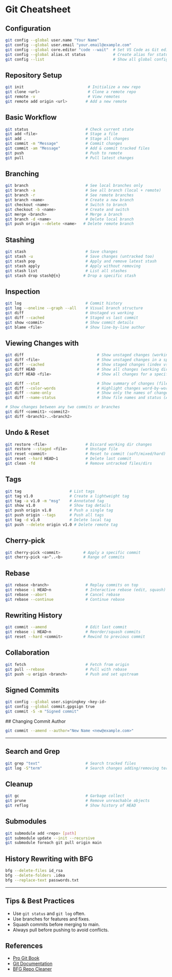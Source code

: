 
# Git Cheatsheet

## Configuration

```bash
git config --global user.name "Your Name"
git config --global user.email "your.email@example.com"
git config --global core.editor "code --wait"  # Set VS Code as Git editor
git config --global alias.st status            # Create alias for status
git config --list                              # Show all global configs
```

## Repository Setup

```bash
git init                            # Initialize a new repo
git clone <url>                     # Clone a remote repo
git remote -v                       # View remotes
git remote add origin <url>        # Add a new remote
```

## Basic Workflow

```bash
git status                         # Check current state
git add <file>                     # Stage a file
git add .                          # Stage all changes
git commit -m "Message"            # Commit changes
git commit -am "Message"           # Add & commit tracked files
git push                           # Push to remote
git pull                           # Pull latest changes
```

## Branching

```bash
git branch                         # See local branches only
git branch -a                      # See all branch (local + remote)
git branch -r                      # See remote branches
git branch <name>                  # Create a new branch
git checkout <name>                # Switch to branch
git checkout -b <name>             # Create and switch
git merge <branch>                 # Merge a branch
git branch -d <name>               # Delete local branch
git push origin --delete <name>   # Delete remote branch
```

## Stashing

```bash
git stash                          # Save changes
git stash -u                       # Save changes (untracked too)
git stash pop                      # Apply and remove latest stash
git stash apply                    # Apply without removing
git stash list                     # List all stashes
git stash drop stash@{n}          # Drop a specific stash
```

## Inspection

```bash
git log                            # Commit history
git log --oneline --graph --all    # Visual branch structure
git diff                           # Unstaged vs working
git diff --cached                  # Staged vs last commit
git show <commit>                  # Show commit details
git blame <file>                   # Show line-by-line author
```

## Viewing Changes with

```bash
git diff                                # Show unstaged changes (working directory vs index)
git diff <file>                         # Show unstaged changes in a specific file
git diff --cached                       # Show staged changes (index vs last commit)
git diff HEAD                           # Show all changes (working directory vs last commit)
git diff HEAD <file>                    # Show all changes for a specific file

git diff --stat                         # Show summary of changes (file list, insertions/deletions)
git diff --color-words                  # Highlight changes word-by-word (instead of line-by-line)
git diff --name-only                    # Show only the names of changed files
git diff --name-status                  # Show file names and status (Added/Modified/Deleted)

# Show changes between any two commits or branches
git diff <commit1> <commit2>
git diff <branch1>..<branch2>
```

## Undo & Reset

```bash
git restore <file>                 # Discard working dir changes
git restore --staged <file>        # Unstage file
git reset <commit>                 # Reset to commit (soft/mixed/hard)
git reset --hard HEAD~1            # Delete last commit
git clean -fd                      # Remove untracked files/dirs
```

## Tags

```bash
git tag                     # List tags
git tag v1.0                # Create a lightweight tag
git tag -a v1.0 -m "msg"    # Annotated tag
git show v1.0               # Show tag details
git push origin v1.0        # Push a single tag
git push origin --tags      # Push all tags
git tag -d v1.0             # Delete local tag
git push --delete origin v1.0 # Delete remote tag
```

## Cherry-pick

```bash
git cherry-pick <commit>          # Apply a specific commit
git cherry-pick <a>^..<b>         # Range of commits
```

## Rebase

```bash
git rebase <branch>                # Replay commits on top
git rebase -i HEAD~n               # Interactive rebase (edit, squash)
git rebase --abort                 # Cancel rebase
git rebase --continue              # Continue rebase
```

## Rewriting History

```bash
git commit --amend                 # Edit last commit
git rebase -i HEAD~n               # Reorder/squash commits
git reset --hard <commit>         # Rewind to previous commit
```

## Collaboration

```bash
git fetch                          # Fetch from origin
git pull --rebase                  # Pull with rebase
git push -u origin <branch>        # Push and set upstream
```

## Signed Commits

```bash
git config --global user.signingkey <key-id>
git config --global commit.gpgsign true
git commit -S -m "Signed commit"
```

##️ Changing Commit Author

```bash
git commit --amend --author="New Name <new@example.com>"
```

---

## Search and Grep

```bash
git grep "text"                    # Search tracked files
git log -S"term"                   # Search changes adding/removing term
```

## Cleanup

```bash
git gc                             # Garbage collect
git prune                          # Remove unreachable objects
git reflog                         # Show history of HEAD
```

## Submodules

```bash
git submodule add <repo> [path]
git submodule update --init --recursive
git submodule foreach git pull origin main
```

## History Rewriting with BFG

```bash
bfg --delete-files id_rsa
bfg --delete-folders .idea
bfg --replace-text passwords.txt
```

---

## Tips & Best Practices

- Use `git status` and `git log` often.
- Use branches for features and fixes.
- Squash commits before merging to main.
- Always pull before pushing to avoid conflicts.

## References

- [Pro Git Book](https://git-scm.com/book/en/v2)
- [Git Documentation](https://git-scm.com/docs)
- [BFG Repo Cleaner](https://rtyley.github.io/bfg-repo-cleaner/)

